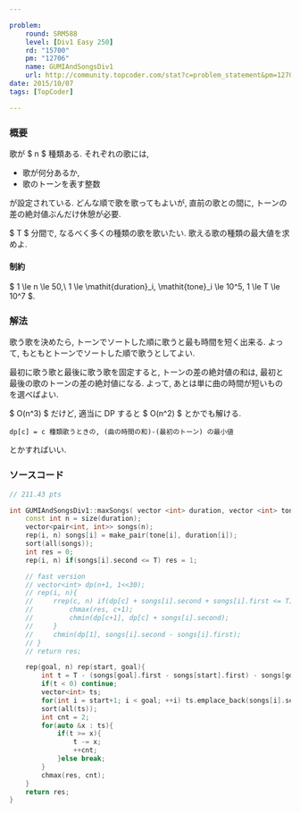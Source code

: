 ```yaml
---

problem:
    round: SRM588
    level: [Div1 Easy 250]
    rd: "15700"
    pm: "12706"
    name: GUMIAndSongsDiv1
    url: http://community.topcoder.com/stat?c=problem_statement&pm=12706&rd=15700
date: 2015/10/07
tags: [TopCoder]

---
```


### 概要

歌が $ n $ 種類ある.
それぞれの歌には,

- 歌が何分あるか,
- 歌のトーンを表す整数

が設定されている.
どんな順で歌を歌ってもよいが, 直前の歌との間に, トーンの差の絶対値ぶんだけ休憩が必要.

$ T $ 分間で, なるべく多くの種類の歌を歌いたい.
歌える歌の種類の最大値を求めよ.


#### 制約

$ 1 \le n \le 50,\ 1 \le \mathit{duration}_i, \mathit{tone}_i \le 10^5, 1 \le T \le 10^7 $.

### 解法

歌う歌を決めたら, トーンでソートした順に歌うと最も時間を短く出来る.
よって, もともとトーンでソートした順で歌うとしてよい.

最初に歌う歌と最後に歌う歌を固定すると, トーンの差の絶対値の和は, 最初と最後の歌のトーンの差の絶対値になる.
よって, あとは単に曲の時間が短いものを選べばよい.

$ O(n^3) $ だけど, 適当に DP すると $ O(n^2) $ とかでも解ける.

`dp[c] = c 種類歌うときの, (曲の時間の和)-(最初のトーン) の最小値`

とかすればいい.


### ソースコード

~~~ cpp
// 211.43 pts

int GUMIAndSongsDiv1::maxSongs( vector <int> duration, vector <int> tone, int T ){
    const int n = size(duration);
    vector<pair<int, int>> songs(n);
    rep(i, n) songs[i] = make_pair(tone[i], duration[i]);
    sort(all(songs));
    int res = 0;
    rep(i, n) if(songs[i].second <= T) res = 1;

    // fast version
    // vector<int> dp(n+1, 1<<30);
    // rep(i, n){
    //     rrep(c, n) if(dp[c] + songs[i].second + songs[i].first <= T){
    //         chmax(res, c+1);
    //         chmin(dp[c+1], dp[c] + songs[i].second);
    //     }
    //     chmin(dp[1], songs[i].second - songs[i].first);
    // }
    // return res;

    rep(goal, n) rep(start, goal){
        int t = T - (songs[goal].first - songs[start].first) - songs[goal].second - songs[start].second;
        if(t < 0) continue;
        vector<int> ts;
        for(int i = start+1; i < goal; ++i) ts.emplace_back(songs[i].second);
        sort(all(ts));
        int cnt = 2;
        for(auto &x : ts){
            if(t >= x){
                t -= x;
                ++cnt;
            }else break;
        }
        chmax(res, cnt);
    }
    return res;
}
~~~

